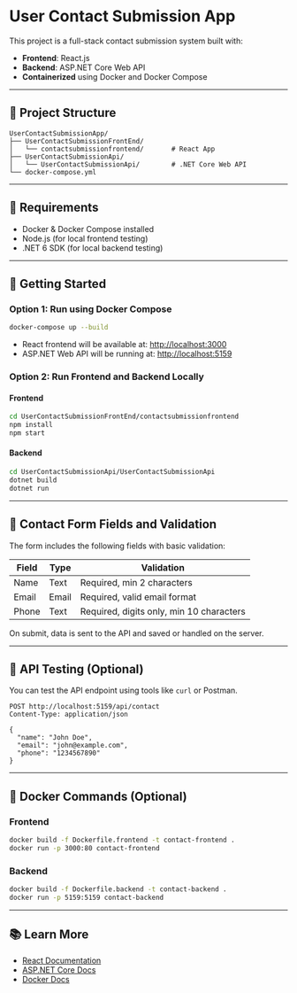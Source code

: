 # User Contact Submission App

This project is a full-stack contact submission system built with:

- **Frontend**: React.js
- **Backend**: ASP.NET Core Web API
- **Containerized** using Docker and Docker Compose

---

## 📁 Project Structure

```
UserContactSubmissionApp/
├── UserContactSubmissionFrontEnd/
│   └── contactsubmissionfrontend/       # React App
├── UserContactSubmissionApi/
│   └── UserContactSubmissionApi/        # .NET Core Web API
└── docker-compose.yml
```

---

## 🧰 Requirements

- Docker & Docker Compose installed
- Node.js (for local frontend testing)
- .NET 6 SDK (for local backend testing)

---

## 🚀 Getting Started

### Option 1: Run using Docker Compose

```bash
docker-compose up --build
```

- React frontend will be available at: [http://localhost:3000](http://localhost:3000)
- ASP.NET Web API will be running at: [http://localhost:5159](http://localhost:5159)

### Option 2: Run Frontend and Backend Locally

#### Frontend

```bash
cd UserContactSubmissionFrontEnd/contactsubmissionfrontend
npm install
npm start
```

#### Backend

```bash
cd UserContactSubmissionApi/UserContactSubmissionApi
dotnet build
dotnet run
```

---

## 📨 Contact Form Fields and Validation

The form includes the following fields with basic validation:

| Field     | Type   | Validation                                  |
|-----------|--------|---------------------------------------------|
| Name      | Text   | Required, min 2 characters                  |
| Email     | Email  | Required, valid email format                |
| Phone     | Text   | Required, digits only, min 10 characters    |

On submit, data is sent to the API and saved or handled on the server.

---

## 🧪 API Testing (Optional)

You can test the API endpoint using tools like `curl` or Postman.

```http
POST http://localhost:5159/api/contact
Content-Type: application/json

{
  "name": "John Doe",
  "email": "john@example.com",
  "phone": "1234567890"
}
```

---

## 🧱 Docker Commands (Optional)

### Frontend

```bash
docker build -f Dockerfile.frontend -t contact-frontend .
docker run -p 3000:80 contact-frontend
```

### Backend

```bash
docker build -f Dockerfile.backend -t contact-backend .
docker run -p 5159:5159 contact-backend
```

---

## 📚 Learn More

- [React Documentation](https://reactjs.org/)
- [ASP.NET Core Docs](https://learn.microsoft.com/en-us/aspnet/core/)
- [Docker Docs](https://docs.docker.com/)